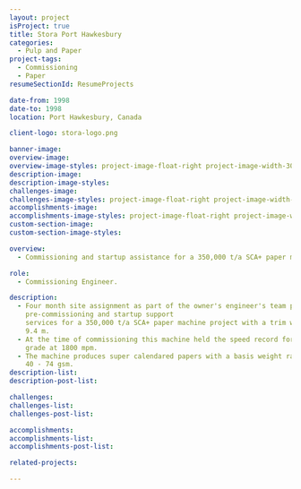 ```yaml
---
layout: project
isProject: true
title: Stora Port Hawkesbury
categories:
  - Pulp and Paper
project-tags:
  - Commissioning
  - Paper
resumeSectionId: ResumeProjects

date-from: 1998
date-to: 1998
location: Port Hawkesbury, Canada

client-logo: stora-logo.png

banner-image:
overview-image:
overview-image-styles: project-image-float-right project-image-width-30
description-image:
description-image-styles:
challenges-image:
challenges-image-styles: project-image-float-right project-image-width-40
accomplishments-image:
accomplishments-image-styles: project-image-float-right project-image-width-40
custom-section-image:
custom-section-image-styles:

overview:
  - Commissioning and startup assistance for a 350,000 t/a SCA+ paper machine.

role:
  - Commissioning Engineer.

description:
  - Four month site assignment as part of the owner's engineer's team providing
    pre-commissioning and startup support
    services for a 350,000 t/a SCA+ paper machine project with a trim width of
    9.4 m.
  - At the time of commissioning this machine held the speed record for the
    grade at 1800 mpm.
  - The machine produces super calendared papers with a basis weight range of
    40 - 74 gsm.
description-list:
description-post-list:

challenges:
challenges-list:    
challenges-post-list:    

accomplishments:
accomplishments-list:    
accomplishments-post-list:    

related-projects:

---
```


